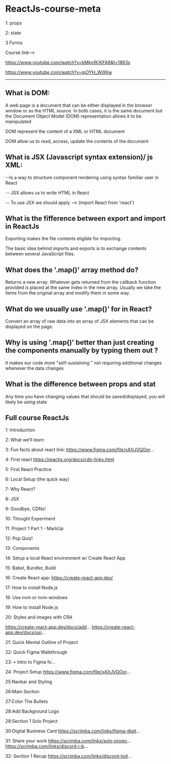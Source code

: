 # ReactJs-course-meta



1: props

2: state

3 Forms


Course link-->

https://www.youtube.com/watch?v=bMknfKXIFA8&t=1863s


https://www.youtube.com/watch?v=ipOYH_Wi9Xw



----------------------------------------------------

What is DOM:
-----------

A web page is a document that can be either displayed in the browser window or as the HTML source. In both cases, it is the same document but the Document Object Model (DOM) representation allows it to be manipulated

DOM represent the content of a XML or HTML document

DOM allow us to read, access, update the contents of the document


What is JSX (Javascript syntax extension)/ js XML:
--------------------------------------------

--Is a way to structure component rendering using syntax familiar user in React

--  JSX allows us to write HTML in React

-- To use JSX we should apply --> (import React from 'react')


What is the fifference between export and import in ReactJs
-----------------------------------------------------------


Exporting makes the file contents eligible for importing.

The basic idea behind imports and exports is to exchange contents between several JavaScript files.




What does the '.map()' array method do?
-----------------------------------------

Returns a new array. Whatever gets returned from the callback
function provided is placed at the same index in the new array.
Usually we take the items from the original array and modify them in some way.

What do we usually use '.map()' for in React?
--------------------------------------------


Convert an array of raw data into an array of JSX elements that can be displayed on the page.


Why is using '.map()' better than just creating the components manually by typing them out ?
---------------------------------------------------------------------------------------


It makes our code more "self-sustaining " not requiring additional changes whenever the data changes


What is the difference between props and stat
--------------------------------------------------------------------


Any time you have changing values that should be saved/displayed, you will likely be using state












Full course ReactJs
---------------------


1: Introduction

2: What we’ll learn

3: Fun facts about react link: https://www.figma.com/file/xA1rJVQOor...

4: First react
https://reactjs.org/docs/cdn-links.html

5: First React Practice 

6: Local Setup (the quick way)

7: Why React?

8: JSX

9: Goodbye, CDNs!

10: Thought Experiment

11: Project 1 Part 1 - MarkUp

12: Pop Quiz!

13: Components

14: Setup a local React environment w/ Create React App

15: Babel, Bundler, Build

16: Create React app: https://create-react-app.dev/

17: How to install Node.js

18: Use nvm or nvm-windows

19: How to install Node.js

20: Styles and images with CRA

https://create-react-app.dev/docs/add...
https://create-react-app.dev/docs/usi...

21: Quick Mental Outline of Project 

22: Quick Figma Walkthrough
  

23:  • Intro to Figma fo...  

24: Project Setup
https://www.figma.com/file/xA1rJVQOor...

25:Navbar and Styling 

26:Main Section

27:Color The Bullets

28:Add Background Logo

29:Section 1 Solo Project

30:Digital Business Card https://scrimba.com/links/figma-digit...

31: Share your work https://scrimba.com/links/solo-projec... https://scrimba.com/links/discord-i-b...

32: Section 1 Recap 
https://scrimba.com/links/discord-tod...

